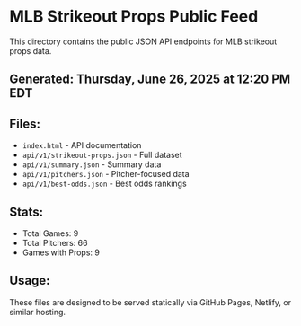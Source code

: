# MLB Strikeout Props Public Feed

This directory contains the public JSON API endpoints for MLB strikeout props data.

## Generated: Thursday, June 26, 2025 at 12:20 PM EDT

## Files:
- `index.html` - API documentation
- `api/v1/strikeout-props.json` - Full dataset
- `api/v1/summary.json` - Summary data
- `api/v1/pitchers.json` - Pitcher-focused data  
- `api/v1/best-odds.json` - Best odds rankings

## Stats:
- Total Games: 9
- Total Pitchers: 66
- Games with Props: 9

## Usage:
These files are designed to be served statically via GitHub Pages, Netlify, or similar hosting.
